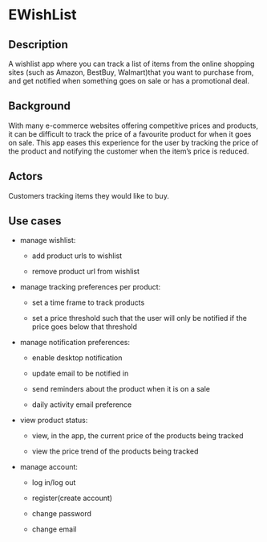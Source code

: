  <h1>EWishList</h1>

 <h2>Description</h2>
 A wishlist app where you can track a list of items from the online shopping sites (such as Amazon, BestBuy, Walmart)that you want to purchase from, and get notified when something goes on sale or has a promotional deal.


 <h2>Background</h2>
With many e-commerce websites offering competitive prices and products, it can be difficult to track the price of a favourite product for when it goes on sale. This app eases this experience for the user by tracking the price of the product and notifying the customer when the item’s price is reduced. 

 <h2>Actors</h2>
Customers tracking items they would like to buy.

 <h2>Use cases</h2>

* manage wishlist:

	* add product urls to wishlist

	* remove product url from wishlist


* manage tracking preferences per product: 

	* set a time frame to track products

	* set a price threshold such that the user will only be notified if the price goes below that threshold


* manage notification preferences:

	* enable desktop notification

	* update email to be notified in

	* send reminders about the product when it is on a sale

	* daily activity email preference 


* view product status:
	
	* view, in the app, the current price of the products being tracked

	* view the price trend of the products being tracked


* manage account: 

	* log in/log out
	
	* register(create account)

	* change password 
	
	* change email







